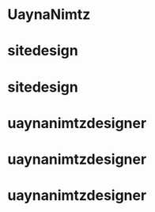 # UaynaNimtz
# sitedesign
# sitedesign
# uaynanimtzdesigner
# uaynanimtzdesigner
# uaynanimtzdesigner
